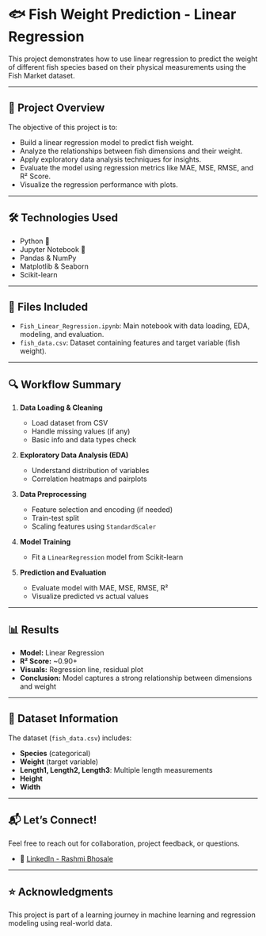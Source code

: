 # 🐟 Fish Weight Prediction - Linear Regression

This project demonstrates how to use linear regression to predict the weight of different fish species based on their physical measurements using the Fish Market dataset.

---

## 📌 Project Overview

The objective of this project is to:

- Build a linear regression model to predict fish weight.
- Analyze the relationships between fish dimensions and their weight.
- Apply exploratory data analysis techniques for insights.
- Evaluate the model using regression metrics like MAE, MSE, RMSE, and R² Score.
- Visualize the regression performance with plots.

---

## 🛠️ Technologies Used

- Python 🐍
- Jupyter Notebook 📓
- Pandas & NumPy
- Matplotlib & Seaborn
- Scikit-learn

---

## 📂 Files Included

- `Fish_Linear_Regression.ipynb`: Main notebook with data loading, EDA, modeling, and evaluation.
- `fish_data.csv`: Dataset containing features and target variable (fish weight).

---

## 🔍 Workflow Summary

1. **Data Loading & Cleaning**
   - Load dataset from CSV
   - Handle missing values (if any)
   - Basic info and data types check

2. **Exploratory Data Analysis (EDA)**
   - Understand distribution of variables
   - Correlation heatmaps and pairplots

3. **Data Preprocessing**
   - Feature selection and encoding (if needed)
   - Train-test split
   - Scaling features using `StandardScaler`

4. **Model Training**
   - Fit a `LinearRegression` model from Scikit-learn

5. **Prediction and Evaluation**
   - Evaluate model with MAE, MSE, RMSE, R²
   - Visualize predicted vs actual values

---

## 📊 Results

- **Model:** Linear Regression
- **R² Score:** ~0.90+
- **Visuals:** Regression line, residual plot
- **Conclusion:** Model captures a strong relationship between dimensions and weight

---

## 📁 Dataset Information

The dataset (`fish_data.csv`) includes:

- **Species** (categorical)
- **Weight** (target variable)
- **Length1, Length2, Length3**: Multiple length measurements
- **Height**
- **Width**

---

## 📬 Let’s Connect!

Feel free to reach out for collaboration, project feedback, or questions.

- 🔗 [LinkedIn - Rashmi Bhosale](https://www.linkedin.com/in/rashmi-bhosale-000ba6268/)

---

## ⭐ Acknowledgments

This project is part of a learning journey in machine learning and regression modeling using real-world data.

